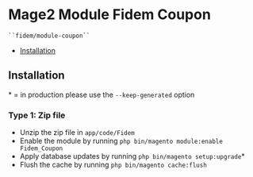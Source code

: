 # Mage2 Module Fidem Coupon

    ``fidem/module-coupon``
 - [Installation](#markdown-header-installation)
 

## Installation
\* = in production please use the `--keep-generated` option

### Type 1: Zip file

 - Unzip the zip file in `app/code/Fidem`
 - Enable the module by running `php bin/magento module:enable Fidem_Coupon`
 - Apply database updates by running `php bin/magento setup:upgrade`\*
 - Flush the cache by running `php bin/magento cache:flush`





